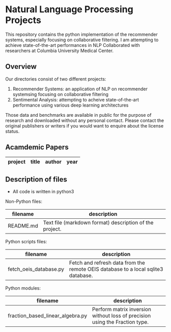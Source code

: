 Natural Language Processing Projects
==========

This repository contains the python implementation of the recommender systems, especially focusing on collaborative filtering.
I am attempting to achieve state-of-the-art performances in NLP Collaborated with researchers at Columbia University Medical Center.

Overview
--------

Our directories consist of two different projects:

1. Recommender Systems: an application of NLP on recommender systemsing focusing on collaborative filtering
2. Sentimental Analysis: attempting to acheive state-of-the-art performance using various deep learning architectures

Those data and benchmarks are available in public for the purpose of research and downloaded without any personal contact. Please contact the original publishers or writers if you would want to enquire about the license status. 

Acamdemic Papers
------------

project | title                                                 |  author                             |        year
--------|-------------------------------------------------------|-------------------------------------|-----------------



Description of files
--------------------

- All code is written in python3

Non-Python files:

filename                          |  description
----------------------------------|------------------------------------------------------------------------------------
README.md                         |  Text file (markdown format) description of the project.

Python scripts files:

filename                          |  description
----------------------------------|------------------------------------------------------------------------------------
fetch_oeis_database.py            |  Fetch and refresh data from the remote OEIS database to a local sqlite3 database.

Python modules:

filename                          |  description
----------------------------------|------------------------------------------------------------------------------------
fraction_based_linear_algebra.py  |  Perform matrix inversion without loss of precision using the Fraction type.


